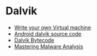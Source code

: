 # Dalvik

- [Write your own Virtual machine](https://justinmeiners.github.io/lc3-vm/)
- [Android dalvik source code](https://android.googlesource.com/platform/dalvik/)
- [Dalvik Bytecode](https://source.android.com/devices/tech/dalvik/dalvik-bytecode)
- [Mastering Malware Analysis](Book)